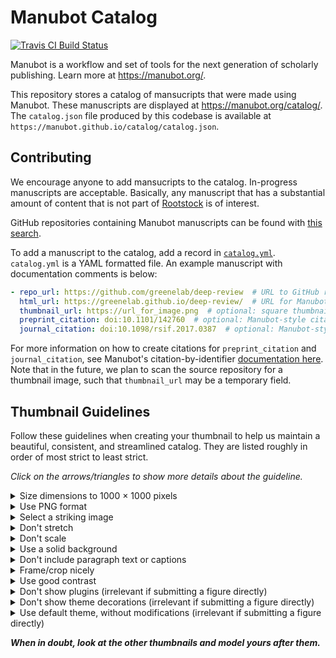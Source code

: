 # Manubot Catalog

[![Travis CI Build Status](https://travis-ci.com/manubot/catalog.svg?branch=master)](https://travis-ci.com/manubot/catalog)

Manubot is a workflow and set of tools for the next generation of scholarly publishing.
Learn more at <https://manubot.org/>.

This repository stores a catalog of mansucripts that were made using Manubot.
These manuscripts are displayed at <https://manubot.org/catalog/>.
The `catalog.json` file produced by this codebase is available at `https://manubot.github.io/catalog/catalog.json`.

## Contributing

We encourage anyone to add mansucripts to the catalog.
In-progress manuscripts are acceptable.
Basically, any manuscript that has a substantial amount of content that is not part of [Rootstock](https://manubot.github.io/rootstock/) is of interest.

GitHub repositories containing Manubot manuscripts can be found with [this search](https://github.com/search?o=desc&q=manubot+in%3Areadme&s=updated&type=Repositories).

To add a manuscript to the catalog, add a record in [`catalog.yml`](catalog.yml).
`catalog.yml` is a YAML formatted file.
An example manuscript with documentation comments is below:

```yaml
- repo_url: https://github.com/greenelab/deep-review  # URL to GitHub repository with Manuscript source code
  html_url: https://greenelab.github.io/deep-review/  # URL for Manubot HTML output (usually hosted by GitHub Pages)
  thumbnail_url: https://url_for_image.png  # optional: square thumbnail (showing part of html_url) used as manuscript thumbnail image.
  preprint_citation: doi:10.1101/142760  # optional: Manubot-style citation for a preprint corresponding to the manuscript
  journal_citation: doi:10.1098/rsif.2017.0387  # optional: Manubot-style citation for a published article corresponding to the manuscript
```

For more information on how to create citations for `preprint_citation` and `journal_citation`, see Manubot's citation-by-identifier [documentation here](https://github.com/manubot/rootstock/blob/master/USAGE.md#citations).
Note that in the future, we plan to scan the source repository for a thumbnail image, such that `thumbnail_url` may be a temporary field.

## Thumbnail Guidelines

Follow these guidelines when creating your thumbnail to help us maintain a beautiful, consistent, and streamlined catalog.
They are listed roughly in order of most strict to least strict.

*Click on the arrows/triangles to show more details about the guideline.*

<details>
<summary>
Size dimensions to 1000 × 1000 pixels
</summary>

Provide an image exactly 1000 pixels wide by 1000 pixels high.
Why do we ask for such a large image when the thumbnails of the papers appear so small in the catalog?

1. Web browsers can use the extra pixels to display a cripser image when zoomed in (especially important on high dpi displays).
2. The layout/design of the catalog is subject to change, which may show the thumbnails at larger sizes.
3. In general, we want to future-proof the catalog against increasing image resolution standards, and for Manubot's own changing needs.
</details>


<details>
<summary>
Use PNG format
</summary>

Provide your image as a `.png` file.
This avoids unsightly artifacts produced by other common image formats while still keeping file size to a minimum.
</details>


<details>
<summary>
Select a striking image
</summary>

Select a portion of your manuscript that is interesting and unique.
Your thumbnail is not expected to accurately capture or explain what your manuscript is about.
The purpose of the thumbnail is to visually distinguish your paper from other papers, so that readers can easily remember and quickly identify it among many others.
As such, the first preference is for a unique, colorful figure, without its caption.
If your manuscript has no figures, use an interesting-looking table, code block, or set of equations.
If your manuscript has none of those, use any other section that looks unique in some way; more than just a paragraph of black text.
If your manuscript is all just plain text, don't provide a thumbnail at all; a placeholder thumbnail will be used automatically.
</details>


<details>
<summary>
Don't stretch
</summary>

Don't distort the original aspect ratio of your image; not even a little.
It looks bad and is very noticeable.
Asymmetrical horizontal and vertical whitespace is much preferable to a stretched image.
If you are struggling to meet the dimension requirement, refer to the guidelines on cropping.
</details>


<details>
<summary>
Don't scale
</summary>

You should always create, save, and maintain your figures in vector format where possible.
This allows the image to be scaled to any size without loss of quality.
If your thumbnail source is a vector image, scale it to the required dimensions *before* converting/rendering it to `.png`.
Do not, for example, render your vector image to a 800×800 `.png` and then scale it up to 1000×1000.
If your thumbnail has to be a raster image, it still must meet the dimension requirements above, and may be rejected by the catalog maintainers if it is noticeably up-scaled.
</details>


<details>
<summary>
Use a solid background
</summary>

If your image has any transparent/translucent areas, place a background behind it.
Solid backgrounds are strongly preferred.
White is the first preference, but if it is necessary to use a different color to achieve adequate contrast, we ask that you follow the [Manubot style guidelines](https://github.com/manubot/resources/blob/master/brand/readme.md#style-guidelines) to the best of your ability.
</details>


<details>
<summary>
Don't include paragraph text or captions
</summary>

Text, especially plain black text, serves little to no purpose in a thumbnail.
Thumbnails are meant to be quick visual identifiers, not snippets of detailed content.
Don't include text in your thumbnail, unless it is baked into the figure itself (not its caption), or unless it is necessary per the "striking image" guideline above.
</details>


<details>
<summary>
Frame/crop nicely
</summary>

Cropping an image nicely is more of an artform than you might think.
As such, it's hard to specify a set of hard/quantifiable rules about what looks good.
If you're familiar with [frame composition](https://en.wikipedia.org/wiki/Composition_(visual_arts)) from art/photography/cinematography, the same techniques can be applied here.
In addition, here are some general guidelines to follow:
<blockquote>
<details>
<summary>
Choose a good aspect ratio
</summary>

Since our dimension requirements are a square, figures that are square or close to square will look the best.
Figures with an aspect ratio greater than 3:1 (width:height or height:width) should be avoided.
For example, a figure that is more than three times taller than it is wide might not be the best choice for a thumbnail.
</details>
<details>
<summary>
Center horizontally and vertically
</summary>

Centering an image horizontally and vertically tends to look the best.
But be careful: sometimes making the space on either side exactly the same actually doesn't look centered to the human eye.
Consider a typical play button icon, a rightward-pointing triangle.
Its center of mass is slightly to the left, and needs to be moved slightly right of true-center to look naturally-centered.
Take into account the "center of mass" of your figure.
</details>
<details>
<summary>
Use ~50px of padding
</summary>

Where it is possible to contain your whole figure in the bounds of the image, keep about 50px of space between the content of the figure and each boundary of the image.
If your figure has to extend beyond the vertical boundaries of the image, leave this much horizontal padding, and vice versa.
In general, on any side that you're cutting through white-space, leave this much padding.
</details>
<details>
<summary>
Cut through white-space
</summary>

Don't cut through text or other significant objects at the borders of your image.
If it is absolutely necessary to do so, choose the cut point with care.
Cutting through the center or quarter-waypoint of an object looks better than -- for example -- leaving a stray, unintentional-looking 3 pixels of it protruding into the image.
If a small protrusion like that is absolutely necessary, it's okay to simply white it out and make it blank space.
</details>
</blockquote>
</details>


<details>
<summary>
Use good contrast
</summary>

Your thumbnail may be viewed at different sizes and on different screens.
It is important that anyone can see clearly defined shapes in your image, even at a small size.
Make sure the key edges and outlines of your objects are sharp and readable.
Do not use colors that are close together.
Avoid hard to read combinations like white and yellow.
</details>


<details>
<summary>
Don't show plugins (irrelevant if submitting a figure directly)
</summary>

Don't show Manubot or third party plugins in your thumbnail.
The purpose of the thumbnail is to represent your particular paper, not to showcase features of Manubot (there are other places for that).
In particular, be mindful to remove the Hypothesis side toolbar, Hypothesis highlights, the table of contents panel, and any open tooltips.
</details>
<details>
<summary>
Don't show theme decorations (irrelevant if submitting a figure directly)
</summary>

Some Manubot themes show a subtle page border and shadow, meant to represent an actual sheet of paper.
Don't include these in your thumbnails, or any other theme decoration that will add clutter to the image in its final context.
For example, our catalog already adds a shadow around the thumbnails, and it would look bad to have another shadow within the image itself.
These types of effects are intended to be "sugar"/embellishment for the html version of manuscripts only.
They're not considered core to the content and functionality of the paper, and thus don't belong in a thumbnail.
They are also more likely to change as web design trends change.
In general, if a piece of styling is stripped away when printing your manuscript, don't include it in your thumbnail.
</details>
<details>
<summary>
Use default theme, without modifications (irrelevant if submitting a figure directly)
</summary>

To keep the catalog thumbnails consistent, we prefer that you use the default Manubot theme when creating your thumbnail.
We also strongly prefer you make no modifications to the theme, to ensure that sizing and spacing of elements on the page are all in-line with best-practices of graphic design.
</details>


_**When in doubt, look at the other thumbnails and model yours after them.**_
